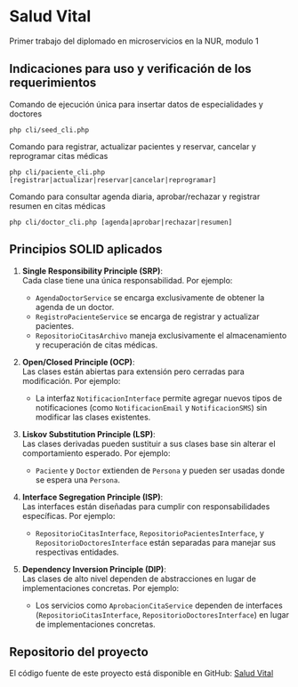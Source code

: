 # Salud Vital
Primer trabajo del diplomado en microservicios en la NUR, modulo 1

## Indicaciones para uso y verificación de los requerimientos

Comando de ejecución única para insertar datos de especialidades y doctores

```
php cli/seed_cli.php

```

Comando para registrar, actualizar pacientes y reservar, cancelar y reprogramar citas médicas

```
php cli/paciente_cli.php [registrar|actualizar|reservar|cancelar|reprogramar]

```

Comando para consultar agenda diaria, aprobar/rechazar y registrar resumen en citas médicas

```
php cli/doctor_cli.php [agenda|aprobar|rechazar|resumen]

```

## Principios SOLID aplicados

1. **Single Responsibility Principle (SRP)**:  
   Cada clase tiene una única responsabilidad. Por ejemplo:
   - `AgendaDoctorService` se encarga exclusivamente de obtener la agenda de un doctor.
   - `RegistroPacienteService` se encarga de registrar y actualizar pacientes.
   - `RepositorioCitasArchivo` maneja exclusivamente el almacenamiento y recuperación de citas médicas.

2. **Open/Closed Principle (OCP)**:  
   Las clases están abiertas para extensión pero cerradas para modificación. Por ejemplo:
   - La interfaz `NotificacionInterface` permite agregar nuevos tipos de notificaciones (como `NotificacionEmail` y `NotificacionSMS`) sin modificar las clases existentes.

3. **Liskov Substitution Principle (LSP)**:  
   Las clases derivadas pueden sustituir a sus clases base sin alterar el comportamiento esperado. Por ejemplo:
   - `Paciente` y `Doctor` extienden de `Persona` y pueden ser usadas donde se espera una `Persona`.

4. **Interface Segregation Principle (ISP)**:  
   Las interfaces están diseñadas para cumplir con responsabilidades específicas. Por ejemplo:
   - `RepositorioCitasInterface`, `RepositorioPacientesInterface`, y `RepositorioDoctoresInterface` están separadas para manejar sus respectivas entidades.

5. **Dependency Inversion Principle (DIP)**:  
   Las clases de alto nivel dependen de abstracciones en lugar de implementaciones concretas. Por ejemplo:
   - Los servicios como `AprobacionCitaService` dependen de interfaces (`RepositorioCitasInterface`, `RepositorioDoctoresInterface`) en lugar de implementaciones concretas.

## Repositorio del proyecto

El código fuente de este proyecto está disponible en GitHub: [Salud Vital](https://github.com/juanmmc/salud-vital)
